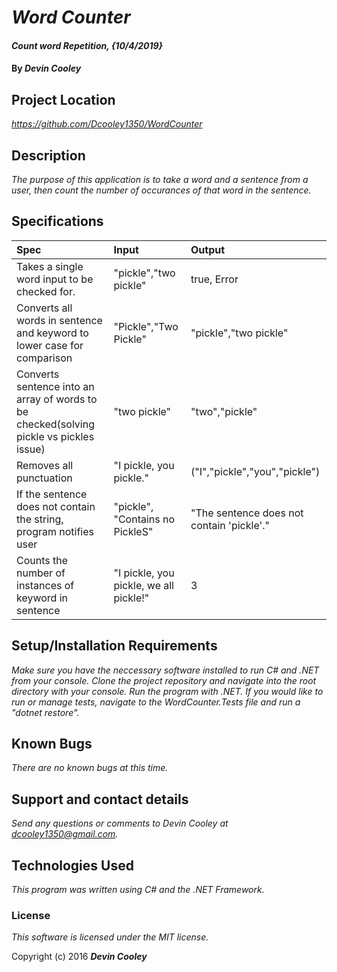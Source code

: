 # _Word Counter_

#### _Count word Repetition, {10/4/2019}_

#### By _**Devin Cooley**_

## Project Location ##

_https://github.com/Dcooley1350/WordCounter_

## Description

_The purpose of this application is to take a word and a sentence from a user, then count the number of occurances of that word in the sentence._

## Specifications

| Spec                      |Input          | Output |
|:---------------------------|:-------------|:------|
|Takes a single word input to be checked for.|"pickle","two pickle"|true, Error|
|Converts all words in sentence and keyword to lower case for comparison|"Pickle","Two Pickle"|"pickle","two pickle"|
|Converts sentence into an array of words to be checked(solving pickle vs pickles issue)|"two pickle"|"two","pickle"|
|Removes all punctuation|"I pickle, you pickle."|("I","pickle","you","pickle")|
|If the sentence does not contain the string, program notifies user|"pickle", "Contains no PickleS"|"The sentence does not contain 'pickle'."|
|Counts the number of instances of keyword in sentence|"I pickle, you pickle, we all pickle!"|3|

## Setup/Installation Requirements

_Make sure you have the neccessary software installed to run C# and .NET from your console. Clone the project repository and navigate into the root directory with your console.  Run the program with .NET. If you would like to run or manage tests, navigate to the WordCounter.Tests file and run a "dotnet restore"._

## Known Bugs

_There are no known bugs at this time._

## Support and contact details

_Send any questions or comments to Devin Cooley at dcooley1350@gmail.com._

## Technologies Used

_This program was written using C# and the .NET Framework._

### License

*This software is licensed under the MIT license.*

Copyright (c) 2016 **_Devin Cooley_**